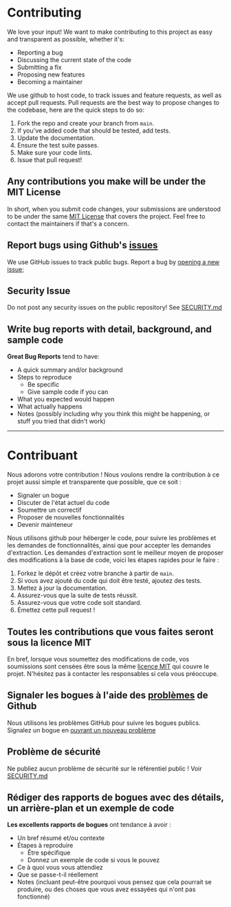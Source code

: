 # Contributing
We love your input! We want to make contributing to this project as easy and transparent as possible, whether it's:

- Reporting a bug
- Discussing the current state of the code
- Submitting a fix
- Proposing new features
- Becoming a maintainer

We use github to host code, to track issues and feature requests, as well as accept pull requests.
Pull requests are the best way to propose changes to the codebase, here are the quick steps to do so:

1. Fork the repo and create your branch from `main`.
2. If you've added code that should be tested, add tests.
3. Update the documentation.
4. Ensure the test suite passes.
5. Make sure your code lints.
6. Issue that pull request!

## Any contributions you make will be under the MIT License
In short, when you submit code changes, your submissions are understood to be under the same [MIT License](https://choosealicense.com/licenses/mit/) that covers the project. Feel free to contact the maintainers if that's a concern.

## Report bugs using Github's [issues](https://github.com/ssc-dsai-iac/azure-databricks-terraform/issues)
We use GitHub issues to track public bugs. Report a bug by [opening a new issue](https://github.com/ssc-dsai-iac/azure-databricks-terraform/issues);

## Security Issue
Do not post any security issues on the public repository! See [SECURITY.md](https://github.com/ssc-dsai-iac/azure-databricks-terraform/security/policy)


## Write bug reports with detail, background, and sample code
**Great Bug Reports** tend to have:

- A quick summary and/or background
- Steps to reproduce
  - Be specific
  - Give sample code if you can
- What you expected would happen
- What actually happens
- Notes (possibly including why you think this might be happening, or stuff you tried that didn't work)


------------------------------------------------------------------------------------------------------------


# Contribuant
Nous adorons votre contribution ! Nous voulons rendre la contribution à ce projet aussi simple et transparente que possible, que ce soit :

- Signaler un bogue
- Discuter de l'état actuel du code
- Soumettre un correctif
- Proposer de nouvelles fonctionnalités
- Devenir mainteneur

Nous utilisons github pour héberger le code, pour suivre les problèmes et les demandes de fonctionnalités, ainsi que pour accepter les demandes d'extraction.
Les demandes d'extraction sont le meilleur moyen de proposer des modifications à la base de code, voici les étapes rapides pour le faire :

1. Forkez le dépôt et créez votre branche à partir de `main`.
2. Si vous avez ajouté du code qui doit être testé, ajoutez des tests.
3. Mettez à jour la documentation.
4. Assurez-vous que la suite de tests réussit.
5. Assurez-vous que votre code soit standard.
6. Émettez cette pull request !

## Toutes les contributions que vous faites seront sous la licence MIT
En bref, lorsque vous soumettez des modifications de code, vos soumissions sont censées être sous la même [licence MIT](https://choosealicense.com/licenses/mit) qui couvre le projet. N'hésitez pas à contacter les responsables si cela vous préoccupe.

## Signaler les bogues à l'aide des [problèmes](https://github.com/ssc-dsai-iac/azure-databricks-terraform/issues) de Github
Nous utilisons les problèmes GitHub pour suivre les bogues publics. Signalez un bogue en [ouvrant un nouveau problème](https://github.com/ssc-dsai-iac/azure-databricks-terraform/issues)

## Problème de sécurité
Ne publiez aucun problème de sécurité sur le référentiel public ! Voir [SECURITY.md](https://github.com/ssc-dsai-iac/azure-databricks-terraform/security/policy)


## Rédiger des rapports de bogues avec des détails, un arrière-plan et un exemple de code
**Les excellents rapports de bogues** ont tendance à avoir :

- Un bref résumé et/ou contexte
- Étapes à reproduire
  - Être spécifique
  - Donnez un exemple de code si vous le pouvez
- Ce à quoi vous vous attendiez
- Que se passe-t-il réellement
- Notes (incluant peut-être pourquoi vous pensez que cela pourrait se produire, ou des choses que vous avez essayées qui n'ont pas fonctionné)